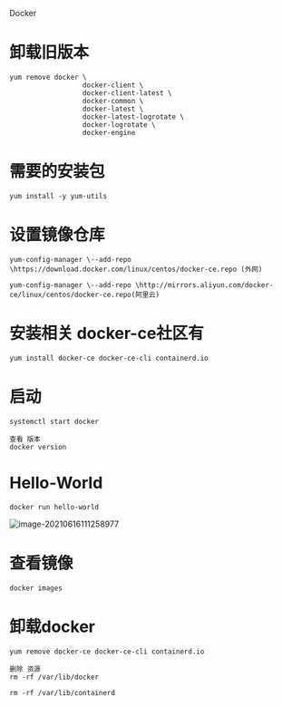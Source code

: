 Docker



# 卸载旧版本

```
yum remove docker \
                  docker-client \
                  docker-client-latest \
                  docker-common \
                  docker-latest \
                  docker-latest-logrotate \
                  docker-logrotate \
                  docker-engine
```

# 需要的安装包

```
yum install -y yum-utils
```





# 设置镜像仓库

```
yum-config-manager \--add-repo \https://download.docker.com/linux/centos/docker-ce.repo (外网)
    
yum-config-manager \--add-repo \http://mirrors.aliyun.com/docker-ce/linux/centos/docker-ce.repo(阿里云)
```



# 安装相关 docker-ce社区有



```
yum install docker-ce docker-ce-cli containerd.io
```



# 启动

```
systemctl start docker

查看 版本
docker version
```



# Hello-World

```
docker run hello-world
```

![image-20210616111258977](C:\Users\Administrator\AppData\Roaming\Typora\typora-user-images\image-20210616111258977.png)



# 查看镜像

```
docker images
```



# 卸载docker

```
yum remove docker-ce docker-ce-cli containerd.io

删除 资源
rm -rf /var/lib/docker

rm -rf /var/lib/containerd
```



